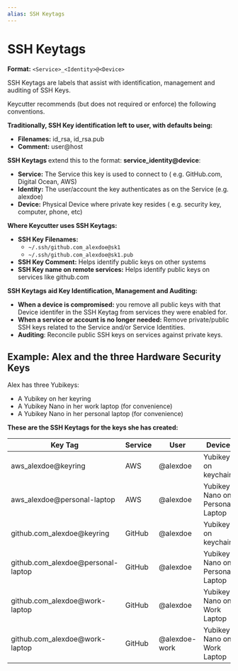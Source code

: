 ```yaml
---
alias: SSH Keytags
---
```

# SSH Keytags

**Format:** `<Service>_<Identity>@<Device>`

SSH Keytags are labels that assist with identification, management and auditing of SSH Keys.

Keycutter recommends (but does not required or enforce) the following conventions.

**Traditionally, SSH Key identification left to user, with defaults being:**

- **Filenames:** id_rsa, id_rsa.pub
- **Comment:** user@host

**SSH Keytags** extend this to the format: **service_identity@device**:

- **Service:** The Service this key is used to connect to ( e.g. GitHub.com, Digital Ocean, AWS)
- **Identity:** The user/account the key authenticates as on the Service (e.g. alexdoe)
- **Device:** Physical Device where private key resides ( e.g. security key, computer, phone, etc)

**Where Keycutter uses SSH Keytags:**

- **SSH Key Filenames:** 
    - `~/.ssh/github.com_alexdoe@sk1`
    - `~/.ssh/github.com_alexdoe@sk1.pub`
- **SSH Key Comment:**  Helps identify public keys on other systems
- **SSH Key name on remote services:** Helps identify public keys on services like github.com

**SSH Keytags aid Key Identification, Management and Auditing:**

- **When a device is compromised:** you remove all public keys with that Device identifer in the SSH Keytag from services they were enabled for.
- **When a service or account is no longer needed:** Remove private/public SSH keys related to the Service and/or Service Identities.
- **Auditing**: Reconcile public SSH keys on services against private keys.

## Example: Alex and the three Hardware Security Keys

Alex has three Yubikeys:

- A Yubikey on her keyring
- A Yubikey Nano in her work laptop (for convenience)
- A Yubikey Nano in her personal laptop (for convenience)

**These are the SSH Keytags for the keys she has created:**

| Key Tag                            | Service | User          | Device                          |
| ---------------------------------- | ------- | ------------- | ------------------------------- |
| aws_alexdoe@keyring                | AWS     | @alexdoe      | Yubikey on keychain             |
| aws_alexdoe@personal-laptop        | AWS     | @alexdoe      | Yubikey Nano on Personal Laptop |
| github.com_alexdoe@keyring         | GitHub  | @alexdoe      | Yubikey on keychain             |
| github.com_alexdoe@personal-laptop | GitHub  | @alexdoe      | Yubikey Nano on Personal Laptop |
| github.com_alexdoe@work-laptop     | GitHub  | @alexdoe      | Yubikey Nano on Work Laptop     |
| github.com_alexdoe@work-laptop     | GitHub  | @alexdoe-work | Yubikey Nano on Work Laptop     |


